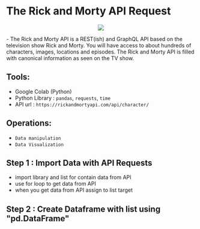 # The Rick and Morty API Request
<p align="center">
<img src ='https://m.media-amazon.com/images/M/MV5BZjRjOTFkOTktZWUzMi00YzMyLThkMmYtMjEwNmQyNzliYTNmXkEyXkFqcGdeQXVyNzQ1ODk3MTQ@._V1_QL75_UX500_CR0,234,500,281_.jpg'>
</p>
- The Rick and Morty API is a REST(ish) and GraphQL API based on the television show Rick and Morty. You will have access to about hundreds of characters, images, locations and episodes. The Rick and Morty API is filled with canonical information as seen on the TV show.

## Tools:
- Google Colab (Python)
- Python Library : `pandas`, `requests`, `time`
- API url : `https://rickandmortyapi.com/api/character/`

## Operations:
- `Data manipulation`
- `Data Visualization`

## Step 1 : Import Data with API Requests
- import library and list for contain data from API
- use for loop to get data from API
- when you get data from API assign to list target

## Step 2 : Create Dataframe with list using "pd.DataFrame"   